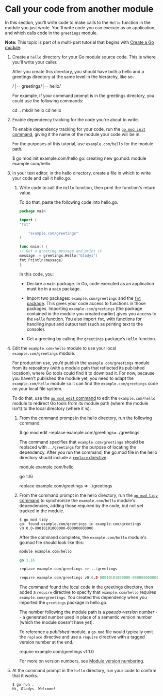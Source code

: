 # Call your code from another module

In this section, you'll write code to make calls to the `Hello` function in the module you just wrote. You'll write code you can execute as an application, and which calls code in the `greetings` module.

**Note:** This topic is part of a multi-part tutorial that begins with [Create a Go module](/doc/tutorial/create-module.html).

1. Create a `hello` directory for your Go module source code. This is where you'll write your caller.

   After you create this directory, you should have both a hello and a greetings directory at the same level in the hierarchy, like so:

   <home>/
   |-- greetings/
   |-- hello/

   For example, if your command prompt is in the greetings directory, you could use the following commands:

   cd ..
   mkdir hello
   cd hello

2. Enable dependency tracking for the code you're about to write.

   To enable dependency tracking for your code, run the [`go mod init` command](/ref/mod#go-mod-init), giving it the name of the module your code will be in.

   For the purposes of this tutorial, use `example.com/hello` for the module path.

   $ go mod init example.com/hello
   go: creating new go.mod: module example.com/hello

3. In your text editor, in the hello directory, create a file in which to write your code and call it hello.go.

    1. Write code to call the `Hello` function, then print the function's return value.

       To do that, paste the following code into hello.go.

        ```go
        package main
 
        import (
        "fmt"
 
            "example.com/greetings"
        )
 
        func main() {
        // Get a greeting message and print it.
        message := greetings.Hello("Gladys")
        fmt.Println(message)
        }
       ```

       In this code, you:

        * Declare a `main` package. In Go, code executed as an application must be in a `main` package.

        * Import two packages: `example.com/greetings` and the [`fmt` package](https://pkg.go.dev/fmt/). This gives your code access to functions in those packages. Importing `example.com/greetings` (the package contained in the module you created earlier) gives you access to the `Hello` function. You also import `fmt`, with functions for handling input and output text (such as printing text to the console).

        * Get a greeting by calling the `greetings` package’s `Hello` function.

4. Edit the `example.com/hello` module to use your local `example.com/greetings` module.

   For production use, you’d publish the `example.com/greetings` module from its repository (with a module path that reflected its published location), where Go tools could find it to download it. For now, because you haven't published the module yet, you need to adapt the `example.com/hello` module so it can find the `example.com/greetings` code on your local file system.

   To do that, use the [`go mod edit` command](/ref/mod#go-mod-edit) to edit the `example.com/hello` module to redirect Go tools from its module path (where the module isn't) to the local directory (where it is).

    1.  From the command prompt in the hello directory, run the following command:

        $ go mod edit -replace example.com/greetings=../greetings

        The command specifies that `example.com/greetings` should be replaced with `../greetings` for the purpose of locating the dependency. After you run the command, the go.mod file in the hello directory should include a [`replace` directive](/doc/modules/gomod-ref#replace):

        module example.com/hello

        go 1.16

        replace example.com/greetings => ../greetings

    2.  From the command prompt in the hello directory, run the [`go mod tidy` command](/ref/mod#go-mod-tidy) to synchronize the `example.com/hello` module's dependencies, adding those required by the code, but not yet tracked in the module.

        ```
        $ go mod tidy
        go: found example.com/greetings in example.com/greetings v0.0.0-00010101000000-000000000000
        ```

        After the command completes, the `example.com/hello` module's go.mod file should look like this:

        ```go
        module example.com/hello

        go 1.16

        replace example.com/greetings => ../greetings

        require example.com/greetings v0.0.0-00010101000000-000000000000
        ```

        The command found the local code in the greetings directory, then added a `require` directive to specify that `example.com/hello` requires `example.com/greetings`. You created this dependency when you imported the `greetings` package in hello.go.

        The number following the module path is a *pseudo-version number* -- a generated number used in place of a semantic version number (which the module doesn't have yet).

        To reference a *published* module, a `go.mod` file would typically omit the `replace` directive and use a `require` directive with a tagged version number at the end.

        require example.com/greetings v1.1.0

        For more on version numbers, see [Module version numbering](/doc/modules/version-numbers).

5. At the command prompt in the `hello` directory, run your code to confirm that it works.

    ```
    $ go run .
    Hi, Gladys. Welcome!
   ```
